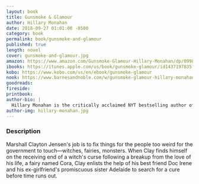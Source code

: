 ```yaml
---
layout: book
title: Gunsmoke & Glamour
author: Hillary Monahan
date: 2018-09-27 01:01:00 -0500
category: book
permalink: book/gunsmoke-and-glamour
published: true
length: novel
cover: gunsmoke-and-glamour.jpg
amazon: https://www.amazon.com/Gunsmoke-Glamour-Hillary-Monahan/dp/0998778370/ref=tmm_pap_swatch_0?_encoding=UTF8&qid=1538049211&sr=8-1
ibooks: https://itunes.apple.com/us/book/gunsmoke-glamour/id1437197835?mt=11
kobo: https://www.kobo.com/us/en/ebook/gunsmoke-glamour
nook: https://www.barnesandnoble.com/w/gunsmoke-glamour-hillary-monahan/1129621661?ean=9780998778372
goodreads: 
fireside: 
printbook:
author-bio: |
  Hillary Monahan is the critically acclaimed NYT bestselling author of the _Mary: The Summoning_ series for Disney-Hyperion, among other titles. She lives in southeastern Massachusetts with her family of some parts humans, some parts fur kids.  She's a feminist, a queer advocate, and a professional gloom cookie who can (and will) recite Young Frankenstein from memory for you if you ask nicely.  
author-img: hillary-monahan.jpg
---
```


### Description

Marshall Clayton Jensen's job is to fix things for the people too weird for the government to touch—witches, fairies, monsters. When Clay finds himself on the receiving end of a witch's curse following a breakup from the love of his life, a fairy named Cora, Clay enlists the help of his best friend Doc Irene and his ex-girlfriend's promiscuous sister Adelaide to search for a cure before time runs out.